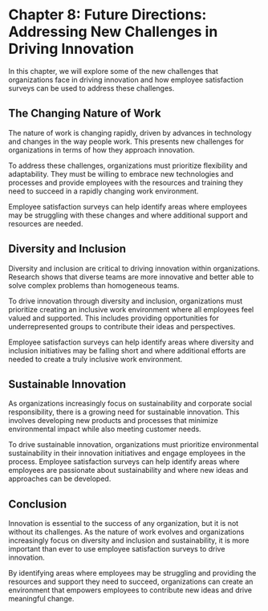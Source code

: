 Chapter 8: Future Directions: Addressing New Challenges in Driving Innovation
=============================================================================

In this chapter, we will explore some of the new challenges that organizations face in driving innovation and how employee satisfaction surveys can be used to address these challenges.

The Changing Nature of Work
---------------------------

The nature of work is changing rapidly, driven by advances in technology and changes in the way people work. This presents new challenges for organizations in terms of how they approach innovation.

To address these challenges, organizations must prioritize flexibility and adaptability. They must be willing to embrace new technologies and processes and provide employees with the resources and training they need to succeed in a rapidly changing work environment.

Employee satisfaction surveys can help identify areas where employees may be struggling with these changes and where additional support and resources are needed.

Diversity and Inclusion
-----------------------

Diversity and inclusion are critical to driving innovation within organizations. Research shows that diverse teams are more innovative and better able to solve complex problems than homogeneous teams.

To drive innovation through diversity and inclusion, organizations must prioritize creating an inclusive work environment where all employees feel valued and supported. This includes providing opportunities for underrepresented groups to contribute their ideas and perspectives.

Employee satisfaction surveys can help identify areas where diversity and inclusion initiatives may be falling short and where additional efforts are needed to create a truly inclusive work environment.

Sustainable Innovation
----------------------

As organizations increasingly focus on sustainability and corporate social responsibility, there is a growing need for sustainable innovation. This involves developing new products and processes that minimize environmental impact while also meeting customer needs.

To drive sustainable innovation, organizations must prioritize environmental sustainability in their innovation initiatives and engage employees in the process. Employee satisfaction surveys can help identify areas where employees are passionate about sustainability and where new ideas and approaches can be developed.

Conclusion
----------

Innovation is essential to the success of any organization, but it is not without its challenges. As the nature of work evolves and organizations increasingly focus on diversity and inclusion and sustainability, it is more important than ever to use employee satisfaction surveys to drive innovation.

By identifying areas where employees may be struggling and providing the resources and support they need to succeed, organizations can create an environment that empowers employees to contribute new ideas and drive meaningful change.
